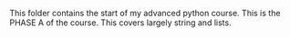 This folder contains the start of my advanced python course. This is the PHASE A of the course. This covers largely string and lists.

